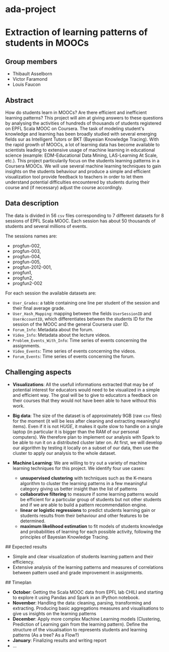 # ada-project
# Extraction of learning patterns of students in MOOCs

## Group members

- Thibault Asselborn
- Victor Faramond
- Louis Faucon

## Abstract

How do students learn in MOOCs? Are there efficient and inefficient learning patterns? This project will aim at giving answers to these questions by analysing the activities of hundreds of thousands of students registered on EPFL Scala MOOC on Coursera. The task of modeling student's knowledge and learning has been broadly studied with several emerging fields sur as Intelligent Tutors or BKT (Bayesian Knowledge Tracing). With the rapid growth of MOOCs, a lot of learning data has become available to scientists leading to extensive usage of machine learning in educational science (example: EDM-Educational Data Mining, LAS-Learning At Scale, etc.). This project particularily focus on the students learning patterns in a Coursera MOOCs. We will use several machine learning techniques to gain insights on the students behaviour and produce a simple and efficient visualization tool provide feedback to teachers in order to let them understand potential difficulties encountered by students during their course and (if necessary) adjust the course accordingly.

## Data description

The data is divided in 56 `csv` files corresponding to 7 different datasets for 8 sessions of EPFL Scala MOOC. Each session has about 50 thousands of students and several millions of events.

The sessions names are:
- progfun-002,
- progfun-003,
- progfun-004,
- progfun-005,
- progfun-2012-001,
- progfun1,
- progfun2,
- progfun2-002

For each session the available datasets are:
- `User_Grades`: a table containing one line per student of the session and their final average grade.
- `User_Hash_Mapping`: mapping between the fields `UserSessionID` and `UserAccountID`, which differentiates between the students ID for the session of the MOOC and the general Coursera user ID.
- `Forum_Info`: Metadata about the forum.
- `Video_Info`: Metadata about the lecture videos.
- `Problem_Events_With_Info`: Time series of events concerning the assignments.
- `Video_Events`: Time series of events concerning the videos.
- `Forum_Events`: Time series of events concerning the forum.

## Challenging aspects

- **Visualizations**:
All the usefull informations extracted that may be of potential interest for educators would need to be visualized in a simple and efficient way. The goal will be to give to educators a feedback on their courses that they would not have been able to have without this work.

- **Big data**:
The size of the dataset is of approximately 9GB (raw `csv` files) for the moment (it will be less after cleaning and extracting meaningful items). Even if it is not *HUGE*, it makes it quite slow to handle on a single laptop (in particular it is bigger than the RAM of our personal computers). We therefore plan to implement our analysis with Spark to be able to run it on a distributed cluster later on. At first, we will develop our algorithm by testing it locally on a subset of our data, then use the cluster to apply our analysis to the whole dataset.

- **Machine Learning**:
We are willing to try out a variety of machine learning techniques for this project. We identify four use cases:
    * **unsupervised clustering** with techniques such as the K-means algorithm to cluster the learning patterns in a few meaningful category giving us better insight than the list of patterns
    * **collaborative filtering** to measure if some learning patterns would be efficient for a particular group of students but not other students and if we are able to build a pattern recommendation engine.
    * **linear or logistic regressions** to predict students learning gain or students results from their behaviour and other features to be determined.
    * **maximum likelihood estimation** to fit models of students knowledge and probabilities of learning for each possible activity, following the principles of Bayesian Knowledge Tracing.

## Expected results

- Simple and clear visualization of students learning pattern and their efficiency.
- Extensive analysis of the learning patterns and measures of correlations between pattern used and grade improvement in assignments.

## Timeplan

- **October**:
Getting the Scala MOOC data from EPFL lab CHILI and starting to explore it using Pandas and Spark in an IPython notebook.
- **November**:
Handling the data: cleaning, parsing, transforming and extracting. Producing basic aggregations measures and visualisations to give us insights on the learning patterns
- **December**:
Apply more complex Machine Learning models (Clustering, Prediction of Learning gain from the learning pattern). Define the structure of the visualisation to represents students and learning patterns (As a tree? As a Flow?)
- **January**:
Finalizing results and writing report
- ...
